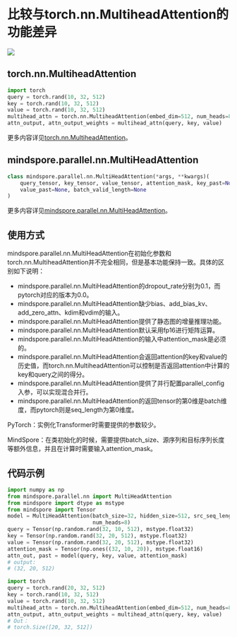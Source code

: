 # 比较与torch.nn.MultiheadAttention的功能差异

<a href="https://gitee.com/mindspore/docs/blob/master/docs/mindspore/migration_guide/source_zh_cn/api_mapping/pytorch_diff/MultiHeadAttention.md" target="_blank"><img src="https://gitee.com/mindspore/docs/raw/master/resource/_static/logo_source.png"></a>

## torch.nn.MultiheadAttention

```python
import torch
query = torch.rand(10, 32, 512)
key = torch.rand(10, 32, 512)
value = torch.rand(10, 32, 512)
multihead_attn = torch.nn.MultiheadAttention(embed_dim=512, num_heads=8)
attn_output, attn_output_weights = multihead_attn(query, key, value)
```

更多内容详见[torch.nn.MultiheadAttention](https://pytorch.org/docs/1.5.0/nn.html#torch.nn.MultiheadAttention)。

## mindspore.parallel.nn.MultiHeadAttention

```python
class mindspore.parallel.nn.MultiHeadAttention(*args, **kwargs)(
    query_tensor, key_tensor, value_tensor, attention_mask, key_past=None,
    value_past=None, batch_valid_length=None
)
```

更多内容详见[mindspore.parallel.nn.MultiHeadAttention](https://www.mindspore.cn/docs/api/zh-CN/master/api_python/mindspore.parallel.nn.html#mindspore.parallel.nn.MultiHeadAttention)。

## 使用方式

mindspore.parallel.nn.MultiHeadAttention在初始化参数和torch.nn.MultiheadAttention并不完全相同，但是基本功能保持一致。具体的区别如下说明：

- mindspore.parallel.nn.MultiHeadAttention的dropout_rate分别为0.1，而pytorch对应的版本为0.0。
- mindspore.parallel.nn.MultiHeadAttention缺少bias、add_bias_kv、add_zero_attn、kdim和vdim的输入。
- mindspore.parallel.nn.MultiHeadAttention提供了静态图的增量推理功能。
- mindspore.parallel.nn.MultiHeadAttention默认采用fp16进行矩阵运算。
- mindspore.parallel.nn.MultiHeadAttention的输入中attention_mask是必须的。
- mindspore.parallel.nn.MultiHeadAttention会返回attention的key和value的历史值，而torch.nn.MultiheadAttention可以控制是否返回attention中计算的key和query之间的得分。
- mindspore.parallel.nn.MultiHeadAttention提供了并行配置parallel_config入参，可以实现混合并行。
- mindspore.parallel.nn.MultiHeadAttention的返回tensor的第0维是batch维度，而pytorch则是seq_length为第0维度。

PyTorch：实例化Transformer时需要提供的参数较少。

MindSpore：在类初始化的时候，需要提供batch_size、源序列和目标序列长度等额外信息，并且在计算时需要输入attention_mask。

## 代码示例

```python
import numpy as np
from mindspore.parallel.nn import MultiHeadAttention
from mindspore import dtype as mstype
from mindspore import Tensor
model = MultiHeadAttention(batch_size=32, hidden_size=512, src_seq_length=10, tgt_seq_length=20,
                           num_heads=8)
query = Tensor(np.random.rand(32, 10, 512), mstype.float32)
key = Tensor(np.random.rand(32, 20, 512), mstype.float32)
value = Tensor(np.random.rand(32, 20, 512), mstype.float32)
attention_mask = Tensor(np.ones((32, 10, 20)), mstype.float16)
attn_out, past = model(query, key, value, attention_mask)
# output:
# (32, 20, 512)

import torch
query = torch.rand(20, 32, 512)
key = torch.rand(10, 32, 512)
value = torch.rand(10, 32, 512)
multihead_attn = torch.nn.MultiheadAttention(embed_dim=512, num_heads=8)
attn_output, attn_output_weights = multihead_attn(query, key, value)
# Out：
# torch.Size([20, 32, 512])
```